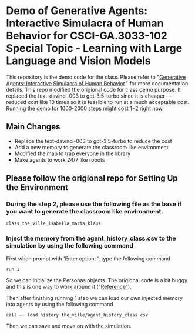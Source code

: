 

# Demo of Generative Agents: Interactive Simulacra of Human Behavior for CSCI-GA.3033-102 Special Topic - Learning with Large Language and Vision Models


This repository is the demo code for the class. Please refer to "[Generative Agents: Interactive Simulacra of Human Behavior](https://github.com/joonspk-research/generative_agents)." for more documentation details. This repo modified the origional code for class demo purpose. It replaced the text-davinci-003 to gpt-3.5-turbo since it is cheaper — reduced cost like 10 times so it is feasible to run at a much acceptable cost. Running the demo for 1000-2000 steps might cost $1-$2 right now.
## Main Changes
- Replace the text-davinci-003 to gpt-3.5-turbo to reduce the cost
- Add a new memory to generate the classroom like environment
- Modified the map to trap everyone in the library
- Make agents to work 24/7 like robots

## Please follow the origional repo for Setting Up the Environment 

### During the step 2, please use the following file as the base if you want to generate the classroom like environment.
```
class_the_ville_isabella_maria_klaus
```
### Inject the memory from the agent_history_class.csv to the simulation by using the following command
First when prompt with 'Enter option: ', type the following command
```
run 1
```

So we can initialize the Personas objects. The origional code is a bit buggy and this is one way to work around it ("[Reference"](https://github.com/joonspk-research/generative_agents/issues/117)). 

Then after finishing running 1 step we can load our own injected memory into agents by using the following command
```
call -- load history the_ville/agent_history_class.csv
```

Then we can save and move on with the simulation.
 